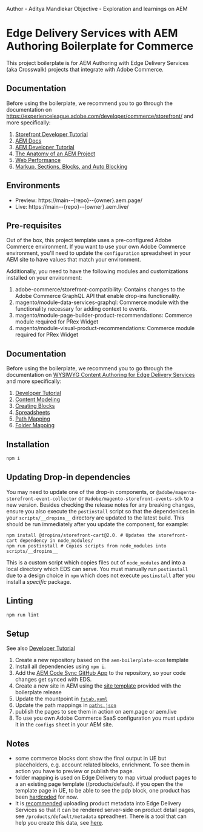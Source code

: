 Author - Aditya Mandlekar
Objective - Exploration and learnings on AEM

# Edge Delivery Services with AEM Authoring Boilerplate for Commerce
This project boilerplate is for AEM Authoring with Edge Delivery Services (aka Crosswalk) projects that integrate with Adobe Commerce.

## Documentation

Before using the boilerplate, we recommend you to go through the documentation on https://experienceleague.adobe.com/developer/commerce/storefront/ and more specifically:

1. [Storefront Developer Tutorial](https://experienceleague.adobe.com/developer/commerce/storefront/get-started/)
1. [AEM Docs](https://www.aem.live/docs/)
1. [AEM Developer Tutorial](https://www.aem.live/developer/tutorial)
1. [The Anatomy of an AEM Project](https://www.aem.live/developer/anatomy-of-a-project)
1. [Web Performance](https://www.aem.live/developer/keeping-it-100)
1. [Markup, Sections, Blocks, and Auto Blocking](https://www.aem.live/developer/markup-sections-blocks)


## Environments
- Preview: https://main--{repo}--{owner}.aem.page/
- Live: https://main--{repo}--{owner}.aem.live/

## Pre-requisites

Out of the box, this project template uses a pre-configured Adobe Commerce environment. If you want to use your own Adobe Commerce environment, you'll need to update the `configuration` spreadsheet in your AEM site to have values that match your environment.

Additionally, you need to have the following modules and customizations installed on your environment:

1. adobe-commerce/storefront-compatibility: Contains changes to the Adobe Commerce GraphQL API that enable drop-ins functionality.
1. magento/module-data-services-graphql: Commerce module with the functionality necessary for adding context to events.
1. magento/module-page-builder-product-recommendations: Commerce module required for PRex Widget
1. magento/module-visual-product-recommendations: Commerce module required for PRex Widget
<!-- 1. TODO: Add further prereqs.  -->

## Documentation

Before using the boilerplate, we recommend you to go through the documentation on [WYSIWYG Content Authoring for Edge Delivery Services](https://experienceleague.adobe.com/en/docs/experience-manager-cloud-service/content/edge-delivery/) and more specifically:
1. [Developer Tutorial](https://experienceleague.adobe.com/en/docs/experience-manager-cloud-service/content/edge-delivery/wysiwyg-authoring/edge-dev-getting-started)
2. [Content Modeling](https://experienceleague.adobe.com/en/docs/experience-manager-cloud-service/content/edge-delivery/wysiwyg-authoring/content-modeling)
3. [Creating Blocks](https://experienceleague.adobe.com/en/docs/experience-manager-cloud-service/content/edge-delivery/wysiwyg-authoring/create-block)
4. [Spreadsheets](https://experienceleague.adobe.com/en/docs/experience-manager-cloud-service/content/edge-delivery/wysiwyg-authoring/tabular-data)
5. [Path Mapping](https://experienceleague.adobe.com/en/docs/experience-manager-cloud-service/content/edge-delivery/wysiwyg-authoring/path-mapping)
6. [Folder Mapping](https://www.aem.live/developer/folder-mapping)
## Installation

```sh
npm i 
```

## Updating Drop-in dependencies

You may need to update one of the drop-in components, or `@adobe/magento-storefront-event-collector` or `@adobe/magento-storefront-events-sdk` to a new version. Besides checking the release notes for any breaking changes, ensure you also execute the `postinstall` script so that the dependenices in your `scripts/__dropins__` directory are updated to the latest build. This should be run immediately after you update the component, for example:

```
npm install @dropins/storefront-cart@2.0. # Updates the storefront-cart dependency in node_modules/
npm run postinstall # Copies scripts from node_modules into scripts/__dropins__
```

This is a custom script which copies files out of `node_modules` and into a local directory which EDS can serve. You must manually run `postinstall` due to a design choice in `npm` which does not execute `postinstall` after you install a _specific_ package.

## Linting

```sh
npm run lint
```

## Setup

See also [Developer Tutorial](https://experienceleague.adobe.com/en/docs/experience-manager-cloud-service/content/edge-delivery/wysiwyg-authoring/edge-dev-getting-started)

1. Create a new repository based on the `aem-boilerplate-xcom` template 
2. Install all dependencies using `npm i`.
3. Add the [AEM Code Sync GitHub App](https://github.com/apps/aem-code-sync) to the repository, so your code changes get synced with EDS.
4. Create a new site in AEM using the [site template](https://github.com/adobe-rnd/aem-boilerplate-xcom/releases) provided with the boilerplate release
5. Update the mountpoint in [`fstab.yaml`](https://github.com/adobe-rnd/aem-boilerplate-xcom/blob/main/fstab.yaml)
6. Update the path mappings in [`paths.json`](https://github.com/adobe-rnd/aem-boilerplate-xcom/blob/main/paths.json)
7. publish the pages to see them in action on aem.page or aem.live
8. To use you own Adobe Commerce SaaS configuration you must update it in the `configs` sheet in your AEM site.

## Notes
- some commerce blocks dont show the final output in UE but placeholders, e.g. account related blocks, enrichment. To see them in action you have to preview or publish the page.
- folder mapping is used on Edge Delivery to map virtual product pages to a an existing page template (/products/default). if you open the the template page in UE, to be able to see the pdp block, one product has been [hardcoded](https://github.com/adobe-rnd/aem-boilerplate-xcom/blob/main/scripts/editor-support.js#L15) for now.
- It is [recommended](https://experienceleague.adobe.com/developer/commerce/storefront/seo/metadata/) uploading product metadata into Edge Delivery Services so that it can be rendered server-side on product detail pages, see `/products/default/metadata` spreadheet. There is a tool that can help you create this data, see [here](https://experienceleague.adobe.com/developer/commerce/storefront/seo/metadata/#generate-metadata).
